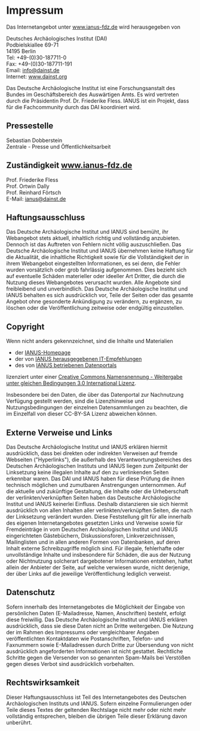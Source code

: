 # Impressum

Das Internetangebot unter www.ianus-fdz.de wird herausgegeben von

Deutsches Archäologisches Institut (DAI)  
Podbielskiallee 69-71  
14195 Berlin  
Tel: +49-(0)30-187711-0  
Fax: +49-(0)30-187711-191  
Email: info@dainst.de  
Internet: www.dainst.org

Das Deutsche Archäologische Institut ist eine Forschungsanstalt des Bundes im Geschäftsbereich des Auswärtigen Amts. Es wird vertreten durch die Präsidentin Prof. Dr. Friederike Fless. IANUS ist ein Projekt, dass für die Fachcommunity durch das DAI koordiniert wird.

## Pressestelle

Sebastian Dobberstein  
Zentrale - Presse und Öffentlichkeitsarbeit

## Zuständigkeit www.ianus-fdz.de

Prof. Friederike Fless  
Prof. Ortwin Dally  
Prof. Reinhard Förtsch  
E-Mail: ianus@dainst.de

## Haftungsausschluss

Das Deutsche Archäologische Institut und IANUS sind bemüht, ihr Webangebot stets aktuell, inhaltlich richtig und vollständig anzubieten. Dennoch ist das Auftreten von Fehlern nicht völlig auszuschließen. Das Deutsche Archäologische Institut und IANUS übernehmen keine Haftung für die Aktualität, die inhaltliche Richtigkeit sowie für die Vollständigkeit der in ihrem Webangebot eingestellten Informationen, es sei denn, die Fehler wurden vorsätzlich oder grob fahrlässig aufgenommen. Dies bezieht sich auf eventuelle Schäden materieller oder ideeller Art Dritter, die durch die Nutzung dieses Webangebotes verursacht wurden. Alle Angebote sind freibleibend und unverbindlich. Das Deutsche Archäologische Institut und IANUS behalten es sich ausdrücklich vor, Teile der Seiten oder das gesamte Angebot ohne gesonderte Ankündigung zu verändern, zu ergänzen, zu löschen oder die Veröffentlichung zeitweise oder endgültig einzustellen.

## Copyright

Wenn nicht anders gekennzeichnet, sind die Inhalte und Materialien

- der [IANUS-Homepage](http://www.ianus-fdz.de)
- der von [IANUS herausgegebenen IT-Empfehlungen](http://www.ianus-fdz.de/it-empfehlungen)
- des von [IANUS betriebenen Datenportals](http://datenportal.ianus-fdz.de)

lizenziert unter einer [Creative Commons Namensnennung - Weitergabe unter gleichen Bedingungen 3.0 International Lizenz](http://creativecommons.org/licenses/by-sa/3.0/).

Insbesondere bei den Daten, die über das Datenportal zur Nachnutzung Verfügung gestellt werden, sind die Lizenzhinweise und Nutzungsbedingungen der einzelnen Datensammlungen zu beachten, die im Einzelfall von dieser CC-BY-SA Lizenz abweichen können.

## Externe Verweise und Links

Das Deutsche Archäologische Institut und IANUS erklären hiermit ausdrücklich, dass bei direkten oder indirekten Verweisen auf fremde Webseiten ("Hyperlinks"), die außerhalb des Verantwortungsbereiches des Deutschen Archäologischen Instituts und IANUS liegen zum Zeitpunkt der Linksetzung keine illegalen Inhalte auf den zu verlinkenden Seiten erkennbar waren. Das DAI und IANUS haben für diese Prüfung die ihnen technisch möglichen und zumutbaren Anstrengungen unternommen. Auf die aktuelle und zukünftige Gestaltung, die Inhalte oder die Urheberschaft der verlinkten/verknüpften Seiten haben das Deutsche Archäologische Institut und IANUS keinerlei Einfluss. Deshalb distanzieren sie sich hiermit ausdrücklich von allen Inhalten aller verlinkten/verknüpften Seiten, die nach der Linksetzung verändert wurden. Diese Feststellung gilt für alle innerhalb des eigenen Internetangebotes gesetzten Links und Verweise sowie für Fremdeinträge in vom Deutschen Archäologischen Institut und IANUS eingerichteten Gästebüchern, Diskussionsforen, Linkverzeichnissen, Mailinglisten und in allen anderen Formen von Datenbanken, auf deren Inhalt externe Schreibzugriffe möglich sind. Für illegale, fehlerhafte oder unvollständige Inhalte und insbesondere für Schäden, die aus der Nutzung oder Nichtnutzung solcherart dargebotener Informationen entstehen, haftet allein der Anbieter der Seite, auf welche verwiesen wurde, nicht derjenige, der über Links auf die jeweilige Veröffentlichung lediglich verweist.

## Datenschutz

Sofern innerhalb des Internetangebotes die Möglichkeit der Eingabe von persönlichen Daten (E-Mailadresse, Namen, Anschriften) besteht, erfolgt diese freiwillig. Das Deutsche Archäologische Institut und IANUS erklären ausdrücklich, dass sie diese Daten nicht an Dritte weitergeben. Die Nutzung der im Rahmen des Impressums oder vergleichbarer Angaben veröffentlichten Kontaktdaten wie Postanschriften, Telefon- und Faxnummern sowie E-Mailadressen durch Dritte zur Übersendung von nicht ausdrücklich angeforderten Informationen ist nicht gestattet. Rechtliche Schritte gegen die Versender von so genannten Spam-Mails bei Verstößen gegen dieses Verbot sind ausdrücklich vorbehalten.

## Rechtswirksamkeit

Dieser Haftungsausschluss ist Teil des Internetangebotes des Deutschen Archäologischen Instituts und IANUS. Sofern einzelne Formulierungen oder Teile dieses Textes der geltenden Rechtslage nicht mehr oder nicht mehr vollständig entsprechen, bleiben die übrigen Teile dieser Erklärung davon unberührt.

